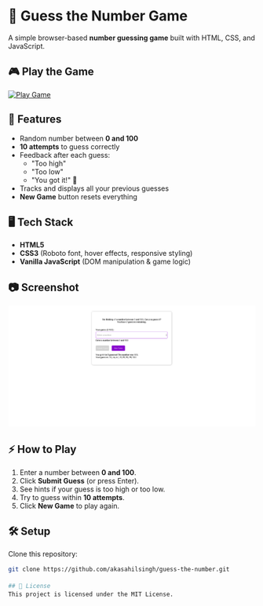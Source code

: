 # 🎯 Guess the Number Game

A simple browser-based **number guessing game** built with HTML, CSS, and JavaScript.

## 🎮 Play the Game
[![Play Game](https://img.shields.io/badge/Play-Now-green?style=for-the-badge&logo=github)](https://guess-the-number-six-topaz.vercel.app/)


## 🚀 Features
- Random number between **0 and 100**
- **10 attempts** to guess correctly
- Feedback after each guess:  
  - "Too high"  
  - "Too low"  
  - "You got it!" 🎉
- Tracks and displays all your previous guesses
- **New Game** button resets everything

## 🖥️ Tech Stack
- **HTML5**
- **CSS3** (Roboto font, hover effects, responsive styling)
- **Vanilla JavaScript** (DOM manipulation & game logic)

## 📷 Screenshot
![Game Screenshot](screenshot.png) 

## ⚡ How to Play
1. Enter a number between **0 and 100**.
2. Click **Submit Guess** (or press Enter).
3. See hints if your guess is too high or too low.
4. Try to guess within **10 attempts**.
5. Click **New Game** to play again.

## 🛠️ Setup
Clone this repository:
```sh
git clone https://github.com/akasahilsingh/guess-the-number.git

## 📜 License
This project is licensed under the MIT License.

